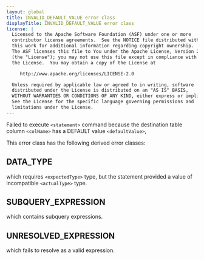 ```yaml
---
layout: global
title: INVALID_DEFAULT_VALUE error class
displayTitle: INVALID_DEFAULT_VALUE error class
license: |
  Licensed to the Apache Software Foundation (ASF) under one or more
  contributor license agreements.  See the NOTICE file distributed with
  this work for additional information regarding copyright ownership.
  The ASF licenses this file to You under the Apache License, Version 2.0
  (the "License"); you may not use this file except in compliance with
  the License.  You may obtain a copy of the License at

     http://www.apache.org/licenses/LICENSE-2.0

  Unless required by applicable law or agreed to in writing, software
  distributed under the License is distributed on an "AS IS" BASIS,
  WITHOUT WARRANTIES OR CONDITIONS OF ANY KIND, either express or implied.
  See the License for the specific language governing permissions and
  limitations under the License.
---
```


Failed to execute `<statement>` command because the destination table column `<colName>` has a DEFAULT value `<defaultValue>`,

This error class has the following derived error classes:

## DATA_TYPE

which requires `<expectedType>` type, but the statement provided a value of incompatible `<actualType>` type.

## SUBQUERY_EXPRESSION

which contains subquery expressions.

## UNRESOLVED_EXPRESSION

which fails to resolve as a valid expression.
